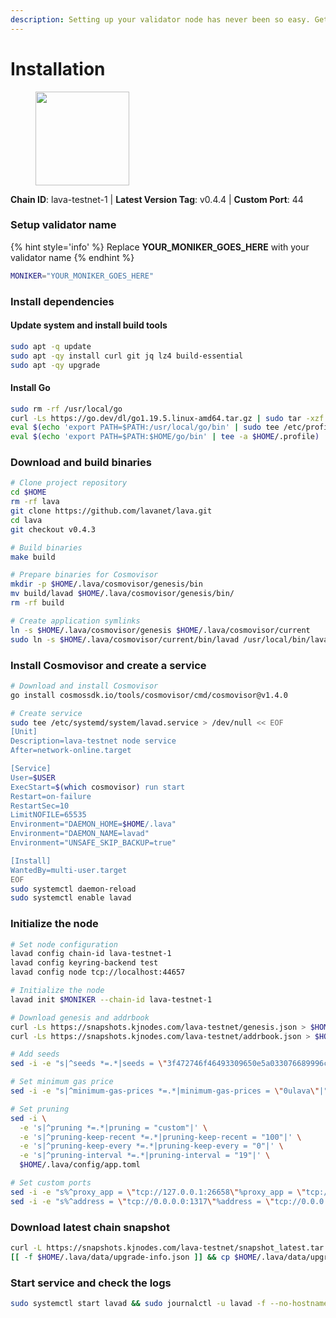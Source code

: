 ```yaml
---
description: Setting up your validator node has never been so easy. Get your validator running in minutes by following step by step instructions.
---
```


# Installation

<figure><img src="https://raw.githubusercontent.com/kj89/testnet_manuals/main/pingpub/logos/lava.png" width="150" alt=""><figcaption></figcaption></figure>

**Chain ID**: lava-testnet-1 | **Latest Version Tag**: v0.4.4 | **Custom Port**: 44

### Setup validator name

{% hint style='info' %}
Replace **YOUR_MONIKER_GOES_HERE** with your validator name
{% endhint %}

```bash
MONIKER="YOUR_MONIKER_GOES_HERE"
```

### Install dependencies

#### Update system and install build tools

```bash
sudo apt -q update
sudo apt -qy install curl git jq lz4 build-essential
sudo apt -qy upgrade
```

#### Install Go

```bash
sudo rm -rf /usr/local/go
curl -Ls https://go.dev/dl/go1.19.5.linux-amd64.tar.gz | sudo tar -xzf - -C /usr/local
eval $(echo 'export PATH=$PATH:/usr/local/go/bin' | sudo tee /etc/profile.d/golang.sh)
eval $(echo 'export PATH=$PATH:$HOME/go/bin' | tee -a $HOME/.profile)
```

### Download and build binaries

```bash
# Clone project repository
cd $HOME
rm -rf lava
git clone https://github.com/lavanet/lava.git
cd lava
git checkout v0.4.3

# Build binaries
make build

# Prepare binaries for Cosmovisor
mkdir -p $HOME/.lava/cosmovisor/genesis/bin
mv build/lavad $HOME/.lava/cosmovisor/genesis/bin/
rm -rf build

# Create application symlinks
ln -s $HOME/.lava/cosmovisor/genesis $HOME/.lava/cosmovisor/current
sudo ln -s $HOME/.lava/cosmovisor/current/bin/lavad /usr/local/bin/lavad
```

### Install Cosmovisor and create a service

```bash
# Download and install Cosmovisor
go install cosmossdk.io/tools/cosmovisor/cmd/cosmovisor@v1.4.0

# Create service
sudo tee /etc/systemd/system/lavad.service > /dev/null << EOF
[Unit]
Description=lava-testnet node service
After=network-online.target

[Service]
User=$USER
ExecStart=$(which cosmovisor) run start
Restart=on-failure
RestartSec=10
LimitNOFILE=65535
Environment="DAEMON_HOME=$HOME/.lava"
Environment="DAEMON_NAME=lavad"
Environment="UNSAFE_SKIP_BACKUP=true"

[Install]
WantedBy=multi-user.target
EOF
sudo systemctl daemon-reload
sudo systemctl enable lavad
```

### Initialize the node

```bash
# Set node configuration
lavad config chain-id lava-testnet-1
lavad config keyring-backend test
lavad config node tcp://localhost:44657

# Initialize the node
lavad init $MONIKER --chain-id lava-testnet-1

# Download genesis and addrbook
curl -Ls https://snapshots.kjnodes.com/lava-testnet/genesis.json > $HOME/.lava/config/genesis.json
curl -Ls https://snapshots.kjnodes.com/lava-testnet/addrbook.json > $HOME/.lava/config/addrbook.json

# Add seeds
sed -i -e "s|^seeds *=.*|seeds = \"3f472746f46493309650e5a033076689996c8881@lava-testnet.rpc.kjnodes.com:44659\"|" $HOME/.lava/config/config.toml

# Set minimum gas price
sed -i -e "s|^minimum-gas-prices *=.*|minimum-gas-prices = \"0ulava\"|" $HOME/.lava/config/app.toml

# Set pruning
sed -i \
  -e 's|^pruning *=.*|pruning = "custom"|' \
  -e 's|^pruning-keep-recent *=.*|pruning-keep-recent = "100"|' \
  -e 's|^pruning-keep-every *=.*|pruning-keep-every = "0"|' \
  -e 's|^pruning-interval *=.*|pruning-interval = "19"|' \
  $HOME/.lava/config/app.toml

# Set custom ports
sed -i -e "s%^proxy_app = \"tcp://127.0.0.1:26658\"%proxy_app = \"tcp://127.0.0.1:44658\"%; s%^laddr = \"tcp://127.0.0.1:26657\"%laddr = \"tcp://127.0.0.1:44657\"%; s%^pprof_laddr = \"localhost:6060\"%pprof_laddr = \"localhost:44060\"%; s%^laddr = \"tcp://0.0.0.0:26656\"%laddr = \"tcp://0.0.0.0:44656\"%; s%^prometheus_listen_addr = \":26660\"%prometheus_listen_addr = \":44660\"%" $HOME/.lava/config/config.toml
sed -i -e "s%^address = \"tcp://0.0.0.0:1317\"%address = \"tcp://0.0.0.0:44317\"%; s%^address = \":8080\"%address = \":44080\"%; s%^address = \"0.0.0.0:9090\"%address = \"0.0.0.0:44090\"%; s%^address = \"0.0.0.0:9091\"%address = \"0.0.0.0:44091\"%; s%^address = \"0.0.0.0:8545\"%address = \"0.0.0.0:44545\"%; s%^ws-address = \"0.0.0.0:8546\"%ws-address = \"0.0.0.0:44546\"%" $HOME/.lava/config/app.toml
```

### Download latest chain snapshot

```bash
curl -L https://snapshots.kjnodes.com/lava-testnet/snapshot_latest.tar.lz4 | tar -Ilz4 -xf - -C $HOME/.lava
[[ -f $HOME/.lava/data/upgrade-info.json ]] && cp $HOME/.lava/data/upgrade-info.json $HOME/.lava/cosmovisor/genesis/upgrade-info.json
```

### Start service and check the logs

```bash
sudo systemctl start lavad && sudo journalctl -u lavad -f --no-hostname -o cat
```

